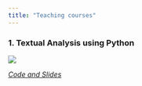 ```yaml
---
title: "Teaching courses"
---
```


### 1. Textual Analysis using Python

![](/./teaching/text-python/00-read-file.ipynb)

[*Code and Slides*](https://www.jianguoyun.com/p/DfiQC3QQo8WWBhj4k8IB)

